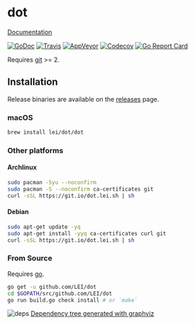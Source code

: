 # dot

<!--
`dot` is a configuration based file manager. It requires Go 1.8 to compile.
-->

[Documentation](https://dot.lei.sh/dot)

<!-- [Contribution Guide](CONTRIBUTING.md) -->

[![GoDoc](https://godoc.org/github.com/LEI/dot?status.svg)](https://godoc.org/github.com/LEI/dot)
[![Travis](https://travis-ci.org/LEI/dot.svg?branch=master)](https://travis-ci.org/LEI/dot)
[![AppVeyor](https://ci.appveyor.com/api/projects/status/s4qqanrbe62cp1ku?svg=true)](https://ci.appveyor.com/project/LEI/dot)
[![Codecov](https://codecov.io/gh/LEI/dot/branch/master/graph/badge.svg)](https://codecov.io/gh/LEI/dot)
[![Go Report Card](https://goreportcard.com/badge/github.com/LEI/dot)](https://goreportcard.com/report/github.com/LEI/dot)

<!--
## Overview
-->

<!--
## License
-->

Requires [git](https://git-scm.com/) >= 2.

## Installation

Release binaries are available on the
[releases](https://github.com/LEI/dot/releases) page.

### macOS

```sh
brew install lei/dot/dot
```

### Other platforms

#### Archlinux

```sh
sudo pacman -Syu --noconfirm
sudo pacman -S --noconfirm ca-certificates git
curl -sSL https://git.io/dot.lei.sh | sh
```

#### Debian

```sh
sudo apt-get update -yq
sudo apt-get install -yyq ca-certificates curl git
curl -sSL https://git.io/dot.lei.sh | sh
```

### From Source

Requires [go](https://golang.org/dl).

```sh
go get -u github.com/LEI/dot
cd $GOPATH/src/github.com/LEI/dot
go run build.go check install # or `make`
```

![deps](https://dot.lei.sh/deps.png)
[Dependency tree generated with graphviz](https://golang.github.io/dep/docs/daily-dep.html#visualizing-dependencies)

<!--
## Feedback
-->

<!--
## Contributing

See [CONTRIBUTING.md](CONTRIBUTING.md) for more details.
-->
